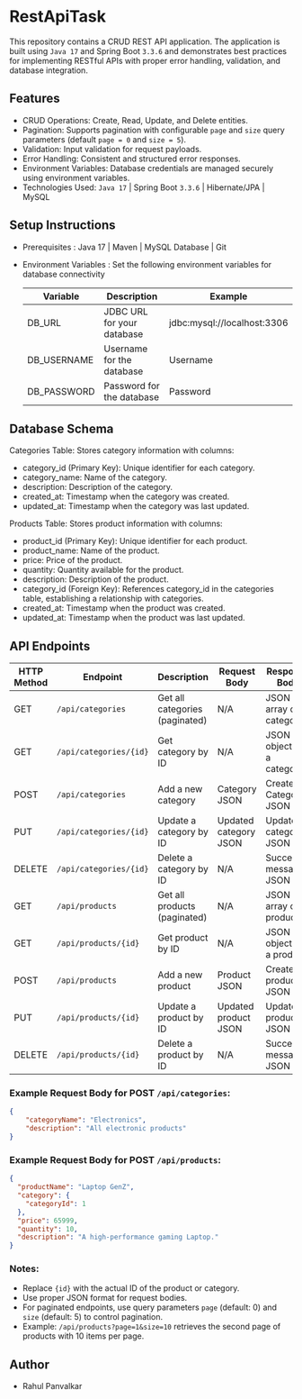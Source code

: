 # RestApiTask
This repository contains a CRUD REST API application. The application is built using `Java 17` and Spring Boot `3.3.6` and demonstrates best practices for implementing RESTful APIs with proper error handling, validation, and database integration.

## Features
- CRUD Operations: Create, Read, Update, and Delete entities.
- Pagination: Supports pagination with configurable `page` and `size` query parameters (default `page = 0` and `size = 5`).
- Validation: Input validation for request payloads.
- Error Handling: Consistent and structured error responses.
- Environment Variables: Database credentials are managed securely using environment variables.
- Technologies Used: `Java 17` | Spring Boot `3.3.6` | Hibernate/JPA | MySQL

## Setup Instructions
- Prerequisites : Java 17 | Maven | MySQL Database | Git
- Environment Variables : Set the following environment variables for database connectivity
  
  | Variable    | Description                   | Example                       |
  |-------------|-------------------------------|-------------------------------|
  | DB_URL      | JDBC URL for your database    | jdbc:mysql://localhost:3306   |
  | DB_USERNAME | Username for the database     | Username                      |
  | DB_PASSWORD | Password for the database     | Password                      |

## Database Schema
Categories Table: Stores category information with columns:<br>
- category_id (Primary Key): Unique identifier for each category.
- category_name: Name of the category.
- description: Description of the category.
- created_at: Timestamp when the category was created.
- updated_at: Timestamp when the category was last updated.

Products Table: Stores product information with columns:<br>
- product_id (Primary Key): Unique identifier for each product.
- product_name: Name of the product.
- price: Price of the product.
- quantity: Quantity available for the product.
- description: Description of the product.
- category_id (Foreign Key): References category_id in the categories table, establishing a relationship with categories.
- created_at: Timestamp when the product was created.
- updated_at: Timestamp when the product was last updated.

## API Endpoints

| HTTP Method | Endpoint                   | Description                       | Request Body                 | Response Body                  |
|-------------|----------------------------|-----------------------------------|------------------------------|--------------------------------|
| GET         | `/api/categories`          | Get all categories  (paginated)   | N/A                          | JSON array of categories       |
| GET         | `/api/categories/{id}`     | Get category by ID                | N/A                          | JSON object of a category      |
| POST        | `/api/categories`          | Add a new category                | Category JSON                | Created Category JSON          |
| PUT         | `/api/categories/{id}`     | Update a category by ID           | Updated category JSON        | Updated category JSON          |
| DELETE      | `/api/categories/{id}`     | Delete a category by ID           | N/A                          | Success message JSON           |
| GET         | `/api/products`            | Get all products  (paginated)     | N/A                          | JSON array of products         |
| GET         | `/api/products/{id}`       | Get product by ID                 | N/A                          | JSON object of a product       |
| POST        | `/api/products`            | Add a new product                 | Product JSON                 | Created product JSON           |
| PUT         | `/api/products/{id}`       | Update a product by ID            | Updated product JSON         | Updated product JSON           |
| DELETE      | `/api/products/{id}`       | Delete a product by ID            | N/A                          | Success message JSON           |


### Example Request Body for POST `/api/categories`:
```json
{
    "categoryName": "Electronics",
    "description": "All electronic products"
}
```

### Example Request Body for POST `/api/products`:
```json
{
  "productName": "Laptop GenZ",
  "category": {
    "categoryId": 1
  },
  "price": 65999,
  "quantity": 10,
  "description": "A high-performance gaming Laptop."
}
```

### Notes:
- Replace `{id}` with the actual ID of the product or category.
- Use proper JSON format for request bodies.
- For paginated endpoints, use query parameters `page` (default: 0) and `size` (default: 5) to control pagination.
- Example: `/api/products?page=1&size=10` retrieves the second page of products with 10 items per page.



## Author
- Rahul Panvalkar
